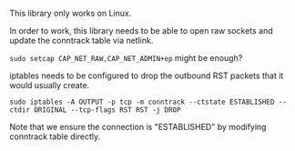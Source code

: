 This library only works on Linux.

In order to work, this library needs to be able to open raw sockets and update the conntrack table
via netlink.

`sudo setcap CAP_NET_RAW,CAP_NET_ADMIN+ep` might be enough?

iptables needs to be configured to drop the outbound RST packets that it would usually create.

`sudo iptables -A OUTPUT -p tcp -m conntrack --ctstate ESTABLISHED --ctdir ORIGINAL --tcp-flags RST RST -j DROP`

Note that we ensure the connection is "ESTABLISHED" by modifying conntrack table directly.